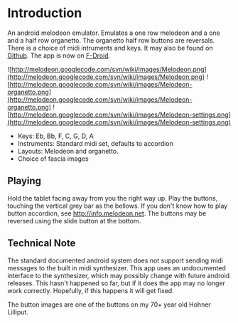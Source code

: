 # Introduction #

An android melodeon emulator. Emulates a one row melodeon and a one and a half row organetto. The organetto half row buttons are reversals. There is a choice of midi intruments and keys. It may also be found on [Github](https://github.com/billthefarmer/melodeon). The app is now on [F-Droid](https://f-droid.org/repository/browse/?fdid=org.billthefarmer.melodeon).

![http://melodeon.googlecode.com/svn/wiki/images/Melodeon.png](http://melodeon.googlecode.com/svn/wiki/images/Melodeon.png)
![http://melodeon.googlecode.com/svn/wiki/images/Melodeon-organetto.png](http://melodeon.googlecode.com/svn/wiki/images/Melodeon-organetto.png)
![http://melodeon.googlecode.com/svn/wiki/images/Melodeon-settings.png](http://melodeon.googlecode.com/svn/wiki/images/Melodeon-settings.png)

  * Keys: Eb, Bb, F, C, G, D, A
  * Instruments: Standard midi set, defaults to accordion
  * Layouts: Melodeon and organetto.
  * Choice of fascia images

## Playing ##

Hold the tablet facing away from you the right way up. Play the buttons, touching the vertical grey bar as the bellows. If you don't know how to play button accordion, see http://info.melodeon.net. The buttons may be reversed using the slide button at the bottom.

## Technical Note ##

The standard documented android system does not support sending midi messages to the built in midi synthesizer. This app uses an undocumented interface to the synthesizer, which may possibly change with future android releases. This hasn't happened so far, but if it does the app may no longer work correctly. Hopefully, if this happens it will get fixed.

The button images are one of the buttons on my 70+ year old Hohner Lilliput.